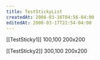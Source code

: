 ```yaml
---
title: TestStickyList
createdAt: 2008-03-16T04:56-04:00
editedAt: 2008-03-17T22:54-04:00
---
```



[[TestSticky1]] 100,100 200x200

[[TestSticky2]] 300,100 200x200

